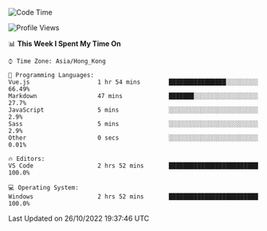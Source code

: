 <!--START_SECTION:waka-->
![Code Time](http://img.shields.io/badge/Code%20Time-26%20hrs%2018%20mins-blue)

![Profile Views](http://img.shields.io/badge/Profile%20Views-4-blue)

📊 **This Week I Spent My Time On** 

```text
⌚︎ Time Zone: Asia/Hong_Kong

💬 Programming Languages: 
Vue.js                   1 hr 54 mins        ████████████████░░░░░░░░░   66.49% 
Markdown                 47 mins             ███████░░░░░░░░░░░░░░░░░░   27.7% 
JavaScript               5 mins              ░░░░░░░░░░░░░░░░░░░░░░░░░   2.9% 
Sass                     5 mins              ░░░░░░░░░░░░░░░░░░░░░░░░░   2.9% 
Other                    0 secs              ░░░░░░░░░░░░░░░░░░░░░░░░░   0.01%

🔥 Editors: 
VS Code                  2 hrs 52 mins       █████████████████████████   100.0%

💻 Operating System: 
Windows                  2 hrs 52 mins       █████████████████████████   100.0%

```


 Last Updated on 26/10/2022 19:37:46 UTC
<!--END_SECTION:waka-->
